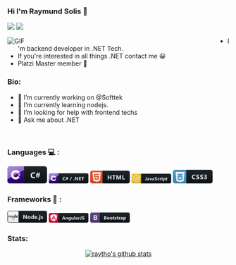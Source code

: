 ### Hi I'm Raymund Solis 👋

<!--
**raytho/raytho** is a ✨ _special_ ✨ repository because its `README.md` (this file) appears on your GitHub profile.
-->
[![](https://img.shields.io/badge/-Raymundo%20Solis-blue?style=flat-square&logo=Linkedin&logoColor=white&link=https://https://www.linkedin.com/in/raymundo-solis/)](https://www.linkedin.com/in/raymundo-solis/)
[![](https://img.shields.io/badge/-@raystarkey-%231DA1F2?style=flat-square&logo=twitter&logoColor=ffffff)](https://twitter.com/raystarkey)


<img hight="400" width="500" alt="GIF" align="left" src="https://media.giphy.com/media/BQVIkoKR5f8FW/giphy.gif">

- I'm backend developer in .NET Tech. 
- If you're interested in all things .NET contact me :grinning:
- Platzi Master member :green_heart:

### Bio: 
- 🔭 I’m currently working on @Softtek
- 🌱 I’m currently learning nodejs.
- 🤔 I’m looking for help with frontend techs
- 💬 Ask me about .NET 

<br/>

### Languages :computer: :
<p align="left">
  <img src="https://raw.githubusercontent.com/MikeCodesDotNET/ColoredBadges/master/svg/dev/languages/csharp.svg" alt="csharp" width="90" hight="50">
  <img src="https://github.com/MikeCodesDotNET/ColoredBadges/raw/master/svg/dev/languages/csharp_dotnet.svg" alt="csharp_dotnet"  width="90" hight="50">
  <img src="https://github.com/MikeCodesDotNET/ColoredBadges/raw/master/svg/dev/languages/html.svg" alt="html" width="90" hight="50">
  <img src="https://github.com/MikeCodesDotNET/ColoredBadges/raw/master/svg/dev/languages/js.svg" alt="js" width="90" hight="50">
  <img src="https://github.com/MikeCodesDotNET/ColoredBadges/raw/master/svg/dev/languages/css3.svg" alt="css3" width="90" hight="50">
</p>

### Frameworks :briefcase: :
<p align="left">
  <img src="https://github.com/MikeCodesDotNET/ColoredBadges/raw/master/svg/dev/frameworks/nodejs.svg" alt="nodejs" width="90" hight="50">
  <img src="https://github.com/MikeCodesDotNET/ColoredBadges/raw/master/svg/dev/frameworks/angular.svg" alt="angular"  width="90" hight="50">
  <img src="https://github.com/MikeCodesDotNET/ColoredBadges/raw/master/svg/dev/frameworks/bootstrap.svg" alt="bootstrap" width="90" hight="50">
</p>

### Stats:
<p align="center">
  <a href="https://github.com/raytho"><img src="https://github-readme-stats.vercel.app/api?username=raytho&hide_border=true&show_icons=true" alt="raytho's github stats"></a>
</p>
